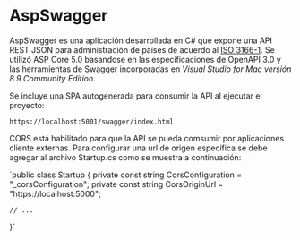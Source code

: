 # AspSwagger

AspSwagger es una aplicación desarrollada en C# que expone una API REST JSON para administración de países de acuerdo al [ISO 3166-1](https://en.m.wikipedia.org/wiki/ISO_3166-1). Se utilizó ASP Core 5.0 basandose en las especificaciones de OpenAPI 3.0 y las herramientas de Swagger incorporadas en *Visual Studio for Mac versión 8.9 Community Edition*.

Se incluye una SPA autogenerada para consumir la API al ejecutar el proyecto:

`https://localhost:5001/swagger/index.html`

CORS está habilitado para que la API se pueda comsumir por aplicaciones cliente externas. Para configurar una url de origen específica se debe agregar al archivo Startup.cs como se muestra a continuación:

`public class Startup
{
    private const string CorsConfiguration = "_corsConfiguration";
    private const string CorsOriginUrl = "https://localhost:5000";
    
    // ...
}`


